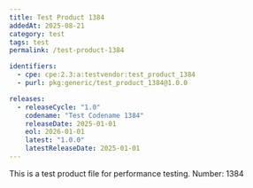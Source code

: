 ```yaml
---
title: Test Product 1384
addedAt: 2025-08-21
category: test
tags: test
permalink: /test-product-1384

identifiers:
  - cpe: cpe:2.3:a:testvendor:test_product_1384
  - purl: pkg:generic/test_product_1384@1.0.0

releases:
  - releaseCycle: "1.0"
    codename: "Test Codename 1384"
    releaseDate: 2025-01-01
    eol: 2026-01-01
    latest: "1.0.0"
    latestReleaseDate: 2025-01-01
---
```


This is a test product file for performance testing. Number: 1384

